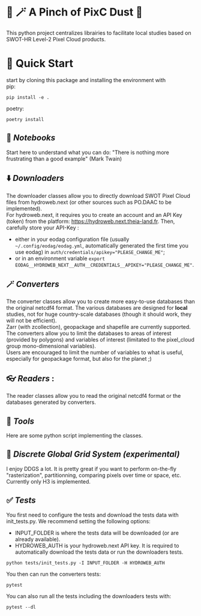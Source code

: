 # 🎩 🪄 A Pinch of PixC Dust 🐇

This python project centralizes librairies to facilitate local studies based on SWOT-HR Level-2 Pixel Cloud products.

# 🚀 Quick Start 
start by cloning  this package and installing the environment with  
pip: 
```
pip install -e .
```

poetry:
```
poetry install
```
## 📔 *Notebooks* 
Start here to understand what you can do: "There is nothing more frustrating than a good example" (Mark Twain)

## ⬇️ *Downloaders* 
The downloader classes allow you to directly download SWOT Pixel Cloud files from hydroweb.next (or other sources such as PO.DAAC to be implemented).  
For hydroweb.next, it requires you to create an account and an API Key (token) from the platform: https://hydroweb.next.theia-land.fr.
Then, carefully store your API-Key :
- either in your eodag configuration file (usually `~/.config/eodag/eodag.yml`, automatically generated the first time you use eodag) in `auth/credentials/apikey="PLEASE_CHANGE_ME"`;
- or in an environment variable `export EODAG__HYDROWEB_NEXT__AUTH__CREDENTIALS__APIKEY="PLEASE_CHANGE_ME"`.

## 🪄 *Converters* 
The converter classes allow you to create more easy-to-use databases than the original netcdf4 format. The various databases are designed for **local** studies, not for huge country-scale databases (though it should work, they will not be efficient).  
Zarr (with zcollection), geopackage and shapefile are currently supported.  
The converters allow you to limit the databases to areas of interest (provided by polygons) and variables of interest (limitated to the pixel_cloud group mono-dimensional variables).  
Users are encouraged to limit the number of variables to what is useful, especially for geopackage format, but also for the planet ;)

## 👓 *Readers* :
The reader classes allow you to read the original netcdf4 format or the databases generated by converters.

## 🧰 *Tools*
Here are some python script implementing the classes.

## 🔶 *Discrete Global Grid System (experimental)*
I enjoy DDGS a lot. It is pretty great if you want to perform on-the-fly "rasterization", partitionning, comparing pixels over time or space, etc.  
Currently only H3 is implemented.  

## ✅ *Tests*
You first need to configure the tests and download the tests data with init_tests.py. We recommend setting the following options:
- INPUT_FOLDER is where the tests data will be downloaded (or are already available).
- HYDROWEB_AUTH is your hydroweb.next API key. It is required to automatically download the tests data or run the downloaders tests.
```
python tests/init_tests.py -I INPUT_FOLDER -H HYDROWEB_AUTH
```

You then can run the converters tests:
```
pytest
```
You can also run all the tests including the downloaders tests with:
```
pytest --dl
```
